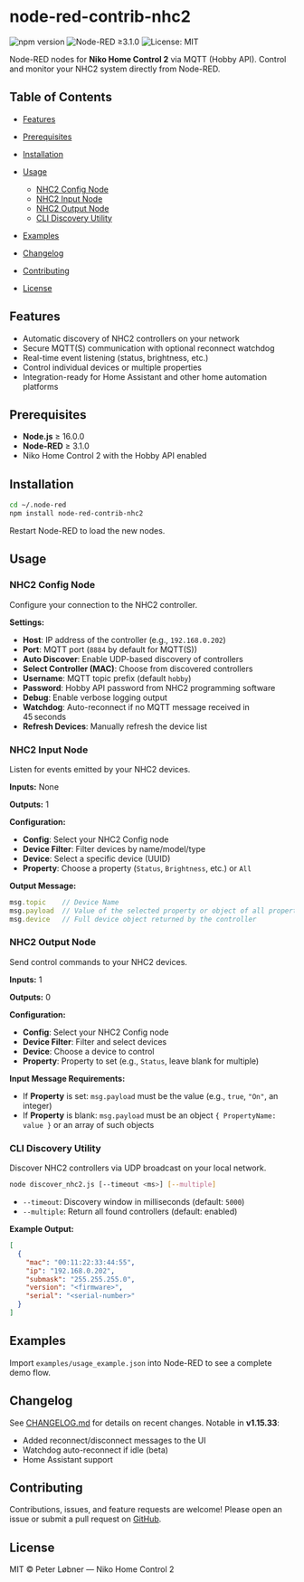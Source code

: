 # node-red-contrib-nhc2

![npm version](https://badge.fury.io/js/node-red-contrib-nhc2.svg) ![Node-RED ≥3.1.0](https://img.shields.io/badge/Node--RED-%3E%3D3.1.0-brightgreen.svg) ![License: MIT](https://img.shields.io/badge/License-MIT-blue.svg)

Node-RED nodes for **Niko Home Control 2** via MQTT (Hobby API).
Control and monitor your NHC2 system directly from Node-RED.

## Table of Contents

* [Features](#features)
* [Prerequisites](#prerequisites)
* [Installation](#installation)
* [Usage](#usage)

  * [NHC2 Config Node](#nhc2-config-node)
  * [NHC2 Input Node](#nhc2-input-node)
  * [NHC2 Output Node](#nhc2-output-node)
  * [CLI Discovery Utility](#cli-discovery-utility)
* [Examples](#examples)
* [Changelog](#changelog)
* [Contributing](#contributing)
* [License](#license)

## Features

* Automatic discovery of NHC2 controllers on your network
* Secure MQTT(S) communication with optional reconnect watchdog
* Real-time event listening (status, brightness, etc.)
* Control individual devices or multiple properties
* Integration-ready for Home Assistant and other home automation platforms

## Prerequisites

* **Node.js** ≥ 16.0.0
* **Node-RED** ≥ 3.1.0
* Niko Home Control 2 with the Hobby API enabled

## Installation

```bash
cd ~/.node-red
npm install node-red-contrib-nhc2
```

Restart Node-RED to load the new nodes.

## Usage

### NHC2 Config Node

Configure your connection to the NHC2 controller.

**Settings:**

* **Host**: IP address of the controller (e.g., `192.168.0.202`)
* **Port**: MQTT port (`8884` by default for MQTT(S))
* **Auto Discover**: Enable UDP-based discovery of controllers
* **Select Controller (MAC)**: Choose from discovered controllers
* **Username**: MQTT topic prefix (default `hobby`)
* **Password**: Hobby API password from NHC2 programming software
* **Debug**: Enable verbose logging output
* **Watchdog**: Auto-reconnect if no MQTT message received in 45 seconds
* **Refresh Devices**: Manually refresh the device list

### NHC2 Input Node

Listen for events emitted by your NHC2 devices.

**Inputs:** None

**Outputs:** 1

**Configuration:**

* **Config**: Select your NHC2 Config node
* **Device Filter**: Filter devices by name/model/type
* **Device**: Select a specific device (UUID)
* **Property**: Choose a property (`Status`, `Brightness`, etc.) or `All`

**Output Message:**

```js
msg.topic    // Device Name
msg.payload  // Value of the selected property or object of all properties
msg.device   // Full device object returned by the controller
```

### NHC2 Output Node

Send control commands to your NHC2 devices.

**Inputs:** 1

**Outputs:** 0

**Configuration:**

* **Config**: Select your NHC2 Config node
* **Device Filter**: Filter and select devices
* **Device**: Choose a device to control
* **Property**: Property to set (e.g., `Status`, leave blank for multiple)

**Input Message Requirements:**

* If **Property** is set: `msg.payload` must be the value (e.g., `true`, `"On"`, an integer)
* If **Property** is blank: `msg.payload` must be an object `{ PropertyName: value }` or an array of such objects

### CLI Discovery Utility

Discover NHC2 controllers via UDP broadcast on your local network.

```bash
node discover_nhc2.js [--timeout <ms>] [--multiple]
```

* `--timeout`: Discovery window in milliseconds (default: `5000`)
* `--multiple`: Return all found controllers (default: enabled)

**Example Output:**

```json
[
  {
    "mac": "00:11:22:33:44:55",
    "ip": "192.168.0.202",
    "submask": "255.255.255.0",
    "version": "<firmware>",
    "serial": "<serial-number>"
  }
]
```

## Examples

Import `examples/usage_example.json` into Node-RED to see a complete demo flow.

## Changelog

See [CHANGELOG.md](CHANGELOG.md) for details on recent changes. Notable in **v1.15.33**:

* Added reconnect/disconnect messages to the UI
* Watchdog auto-reconnect if idle (beta)
* Home Assistant support

## Contributing

Contributions, issues, and feature requests are welcome! Please open an issue or submit a pull request on [GitHub](https://github.com/PLO-NIKO/node-red-contrib-nhc2).

## License

MIT © Peter Løbner — Niko Home Control 2
